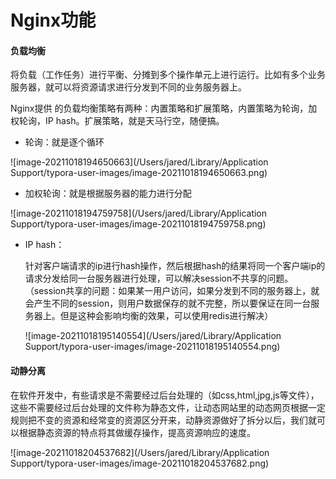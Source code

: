 # Nginx功能

#### 负载均衡

将负载（工作任务）进行平衡、分摊到多个操作单元上进行运行。比如有多个业务服务器，就可以将资源请求进行分发到不同的业务服务器上。

Nginx提供 的负载均衡策略有两种：内置策略和扩展策略，内置策略为轮询，加权轮询，IP hash。扩展策略，就是天马行空，随便搞。

* 轮询：就是逐个循环

![image-20211018194650663](/Users/jared/Library/Application Support/typora-user-images/image-20211018194650663.png)

* 加权轮询：就是根据服务器的能力进行分配

![image-20211018194759758](/Users/jared/Library/Application Support/typora-user-images/image-20211018194759758.png)

* IP hash：

  针对客户端请求的ip进行hash操作，然后根据hash的结果将同一个客户端ip的请求分发给同一台服务器进行处理，可以解决session不共享的问题。（session共享的问题：如果某一用户访问，如果分发到不同的服务器上，就会产生不同的session，则用户数据保存的就不完整，所以要保证在同一台服务器上。但是这种会影响均衡的效果，可以使用redis进行解决）

  ![image-20211018195140554](/Users/jared/Library/Application Support/typora-user-images/image-20211018195140554.png)

#### 动静分离

在软件开发中，有些请求是不需要经过后台处理的（如css,html,jpg,js等文件），这些不需要经过后台处理的文件称为静态文件，让动态网站里的动态网页根据一定规则把不变的资源和经常变的资源区分开来，动静资源做好了拆分以后，我们就可以根据静态资源的特点将其做缓存操作，提高资源响应的速度。

![image-20211018204537682](/Users/jared/Library/Application Support/typora-user-images/image-20211018204537682.png)

